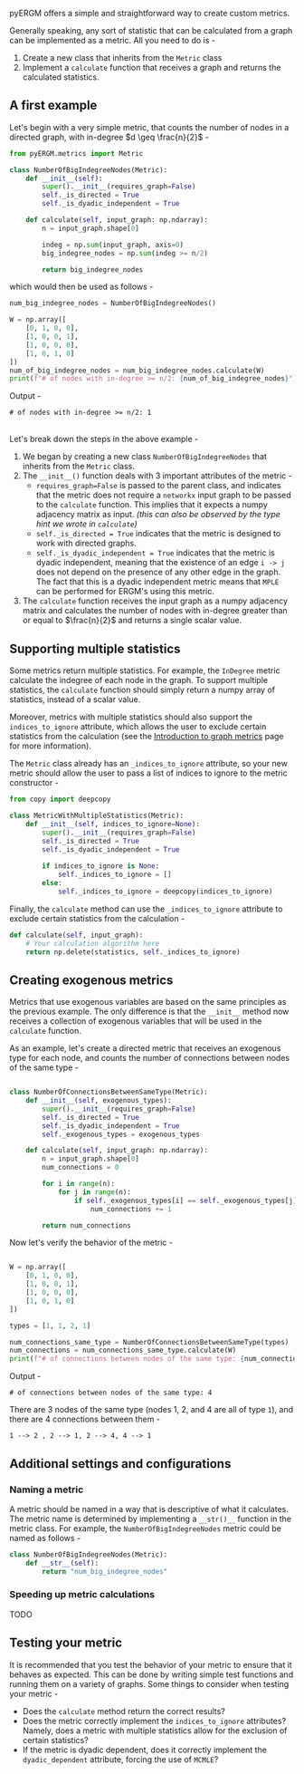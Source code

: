 pyERGM offers a simple and straightforward way to create custom metrics. 

Generally speaking, any sort of statistic that can be calculated from a graph can be implemented as a metric.
All you need to do is - 

1. Create a new class that inherits from the `Metric` class
2. Implement a `calculate` function that receives a graph and returns the calculated statistics.

## A first example

Let's begin with a very simple metric, that counts the number of nodes in a directed graph, with in-degree $d \geq \frac{n}{2}$ - 

```python
from pyERGM.metrics import Metric

class NumberOfBigIndegreeNodes(Metric):
    def __init__(self):
        super().__init__(requires_graph=False)
        self._is_directed = True
        self._is_dyadic_independent = True

    def calculate(self, input_graph: np.ndarray):
        n = input_graph.shape[0]

        indeg = np.sum(input_graph, axis=0)
        big_indegree_nodes = np.sum(indeg >= n/2)

        return big_indegree_nodes
``` 

which would then be used as follows - 
    
```python
num_big_indegree_nodes = NumberOfBigIndegreeNodes()

W = np.array([
    [0, 1, 0, 0],
    [1, 0, 0, 1],
    [1, 0, 0, 0],
    [1, 0, 1, 0]
])
num_of_big_indegree_nodes = num_big_indegree_nodes.calculate(W)
print(f"# of nodes with in-degree >= n/2: {num_of_big_indegree_nodes}")
```

Output - 
```
# of nodes with in-degree >= n/2: 1
```

<br>
Let's break down the steps in the above example -

1. We began by creating a new class `NumberOfBigIndegreeNodes` that inherits from the `Metric` class.
2. The `__init__()` function deals with 3 important attributes of the metric - 
    * `requires_graph=False` is passed to the parent class, and indicates that the metric does not require a `networkx` input graph to be passed to the `calculate` function. This implies that it expects a numpy adjacency matrix as input. *(this can also be observed by the type hint we wrote in `calculate`)*
    * `self._is_directed = True` indicates that the metric is designed to work with directed graphs.
    * `self._is_dyadic_independent = True` indicates that the metric is dyadic independent, meaning that the existence of an edge `i -> j` does not depend on the presence of any other edge in the graph.  The fact that this is a dyadic independent metric means that `MPLE` can be performed for ERGM's using this metric.
3. The `calculate` function receives the input graph as a numpy adjacency matrix and calculates the number of nodes with in-degree greater than or equal to $\frac{n}{2}$ and returns a single scalar value.

## Supporting multiple statistics
Some metrics return multiple statistics. For example, the `InDegree` metric calculate the indegree of each node in the graph. To support multiple statistics, the `calculate` function should simply return a numpy array of statistics, instead of a scalar value. 

Moreover, metrics with multiple statistics should also support the `indices_to_ignore` attribute, which allows the user to exclude certain statistics from the calculation (see the [Introduction to graph metrics](../metrics/) page for more information). 

The `Metric` class already has an `_indices_to_ignore` attribute, so your new metric should allow the user to pass a list of indices to ignore to the metric constructor - 

```python
from copy import deepcopy

class MetricWithMultipleStatistics(Metric):
    def __init__(self, indices_to_ignore=None):
        super().__init__(requires_graph=False)
        self._is_directed = True
        self._is_dyadic_independent = True
        
        if indices_to_ignore is None:
            self._indices_to_ignore = []
        else:
            self._indices_to_ignore = deepcopy(indices_to_ignore)
```

Finally, the `calculate` method can use the `_indices_to_ignore` attribute to exclude certain statistics from the calculation - 

```python
def calculate(self, input_graph):
    # Your calculation algorithm here
    return np.delete(statistics, self._indices_to_ignore)
```

## Creating exogenous metrics
Metrics that use exogenous variables are based on the same principles as the previous example. The only difference is that the `__init__` method now receives a collection of exogenous variables that will be used in the `calculate` function. 

As an example, let's create a directed metric that receives an exogenous type for each node, and counts the number of connections between nodes of the same type - 

```python

class NumberOfConnectionsBetweenSameType(Metric):
    def __init__(self, exogenous_types):
        super().__init__(requires_graph=False)
        self._is_directed = True
        self._is_dyadic_independent = True
        self._exogenous_types = exogenous_types

    def calculate(self, input_graph: np.ndarray):
        n = input_graph.shape[0]
        num_connections = 0

        for i in range(n):
            for j in range(n):
                if self._exogenous_types[i] == self._exogenous_types[j] and input_graph[i, j] == 1:
                    num_connections += 1

        return num_connections

```

Now let's verify the behavior of the metric - 

```python

W = np.array([
    [0, 1, 0, 0],
    [1, 0, 0, 1],
    [1, 0, 0, 0],
    [1, 0, 1, 0]
])

types = [1, 1, 2, 1]

num_connections_same_type = NumberOfConnectionsBetweenSameType(types)
num_connections = num_connections_same_type.calculate(W)
print(f"# of connections between nodes of the same type: {num_connections}")
```

Output - 
```
# of connections between nodes of the same type: 4
```

There are 3 nodes of the same type (nodes 1, 2, and 4 are all of type `1`), and there are 4 connections between them - 
```
1 --> 2 , 2 --> 1, 2 --> 4, 4 --> 1
```

## Additional settings and configurations
### Naming a metric
A metric should be named in a way that is descriptive of what it calculates. The metric name is determined by implementing a `__str()__` function in the metric class. For example, the `NumberOfBigIndegreeNodes` metric could be named as follows - 

```python
class NumberOfBigIndegreeNodes(Metric):
    def __str__(self):
        return "num_big_indegree_nodes"
```

### Speeding up metric calculations
TODO

## Testing your metric
It is recommended that you test the behavior of your metric to ensure that it behaves as expected. This can be done by writing simple test functions and running them on a variety of graphs. Some things to consider when testing your metric -

* Does the `calculate` method return the correct results?
* Does the metric correctly implement the `indices_to_ignore` attributes? Namely, does a metric with multiple statistics allow for the exclusion of certain statistics?
* If the metric is dyadic dependent, does it correctly implement the `dyadic_dependent` attribute, forcing the use of `MCMLE`?

